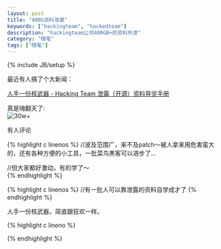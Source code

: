 ```yaml
---
layout: post
title: "400G资料泄漏"
keywords: ["hackingteam", "hackedteam"]
description: "hackingteam公司400GB+的资料外泄"
category: "随笔"
tags: ["随笔"]
---
```

{% include JB/setup %}

最近有人搞了个大新闻：  

[人手一份核武器 - Hacking Team 泄露（开源）资料导览手册](http://drops.wooyun.org/news/6977)  
  
真是嗨翻天了:  
![30w+](http://pic4.zhimg.com/01fa3b6164daa608b51ea15b9db6c2f3_b.jpg)  
  
  
有人评论  

{% highlight c linenos %}
//波及范围广，来不及patch～被人拿来用危害蛮大的，还有各种方便的小工具，一批菜鸟黑客可以进步了…  

//但大家都好激动，有的学了～  
{% endhighlight %}

{% highlight c linenos %}
//有一批人可以靠泄露的资料自学成才了
{% endhighlight %}

人手一份核武器，简直跟狂欢一样。

{% highlight c lineno %}

{% endhighlight %}
